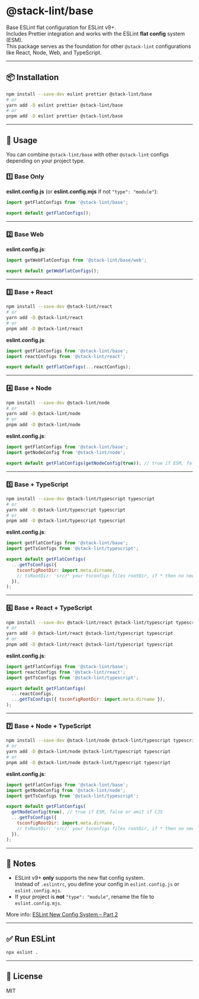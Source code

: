 # @stack-lint/base

Base ESLint flat configuration for ESLint v9+.  
Includes Prettier integration and works with the ESLint **flat config** system (ESM).  
This package serves as the foundation for other `@stack-lint` configurations like React, Node, Web, and TypeScript.

---

## 📦 Installation

```sh
npm install --save-dev eslint prettier @stack-lint/base
# or
yarn add -D eslint prettier @stack-lint/base
# or
pnpm add -D eslint prettier @stack-lint/base
```

---

## 🚀 Usage

You can combine `@stack-lint/base` with other `@stack-lint` configs depending on your project type.

### 1️⃣ Base Only

**eslint.config.js** (or **eslint.config.mjs** if not `"type": "module"`):

```js
import getFlatConfigs from '@stack-lint/base';

export default getFlatConfigs();
```

---

### 2️⃣ Base Web

**eslint.config.js**:

```js
import getWebFlatConfigs from '@stack-lint/base/web';

export default getWebFlatConfigs();
```

---

### 3️⃣ Base + React

```bash
npm install --save-dev @stack-lint/react
# or
yarn add -D @stack-lint/react
# or
pnpm add -D @stack-lint/react
```

**eslint.config.js**:

```js
import getFlatConfigs from '@stack-lint/base';
import reactConfigs from '@stack-lint/react';

export default getFlatConfigs(...reactConfigs);
```

---

### 4️⃣ Base + Node

```bash
npm install --save-dev @stack-lint/node
# or
yarn add -D @stack-lint/node
# or
pnpm add -D @stack-lint/node
```

**eslint.config.js**:

```js
import getFlatConfigs from '@stack-lint/base';
import getNodeConfig from '@stack-lint/node';

export default getFlatConfigs(getNodeConfig(true)); // true if ESM, false or omit if CJS
```

---

### 5️⃣ Base + TypeScript

```bash
npm install --save-dev @stack-lint/typescript typescript
# or
yarn add -D @stack-lint/typescript typescript
# or
pnpm add -D @stack-lint/typescript typescript
```

**eslint.config.js**:

```js
import getFlatConfigs from '@stack-lint/base';
import getTsConfigs from '@stack-lint/typescript';

export default getFlatConfigs(
  ...getTsConfigs({
    tsconfigRootDir: import.meta.dirname,
    // tsRootDir: 'src/' your tsconfigs files rootDir, if * then no need the field
  }),
);
```

---

### 6️⃣ Base + React + TypeScript

```bash
npm install --save-dev @stack-lint/react @stack-lint/typescript typescript
# or
yarn add -D @stack-lint/react @stack-lint/typescript typescript
# or
pnpm add -D @stack-lint/react @stack-lint/typescript typescript
```

**eslint.config.js**:

```js
import getFlatConfigs from '@stack-lint/base';
import reactConfigs from '@stack-lint/react';
import getTsConfigs from '@stack-lint/typescript';

export default getFlatConfigs(
  ...reactConfigs,
  ...getTsConfigs({ tsconfigRootDir: import.meta.dirname }),
);
```

---

### 7️⃣ Base + Node + TypeScript

```bash
npm install --save-dev @stack-lint/node @stack-lint/typescript typescript
# or
yarn add -D @stack-lint/node @stack-lint/typescript typescript
# or
pnpm add -D @stack-lint/node @stack-lint/typescript typescript
```

**eslint.config.js**:

```js
import getFlatConfigs from '@stack-lint/base';
import getNodeConfig from '@stack-lint/node';
import getTsConfigs from '@stack-lint/typescript';

export default getFlatConfigs(
  getNodeConfig(true), // true if ESM, false or omit if CJS
  ...getTsConfigs({
    tsconfigRootDir: import.meta.dirname,
    // tsRootDir: 'src/' your tsconfigs files rootDir, if * then no need the field
  }),
);
```

---

## 📖 Notes

- ESLint v9+ **only** supports the new flat config system.  
  Instead of `.eslintrc`, you define your config in `eslint.config.js` or `eslint.config.mjs`.
- If your project is **not** `"type": "module"`, rename the file to `eslint.config.mjs`.

More info: [ESLint New Config System – Part 2](https://eslint.org/blog/2022/08/new-config-system-part-2/)

---

## ✅ Run ESLint

```bash
npx eslint .
```

---

## 📜 License

MIT
